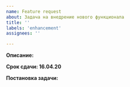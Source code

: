 ```yaml
---
name: Feature request
about: Задача на внедрение нового функционала
title: ''
labels: 'enhancement'
assignees: ''

---
```


**Описание:** 


**Срок сдачи: 16.04.20**

**Постановка задачи:** 
